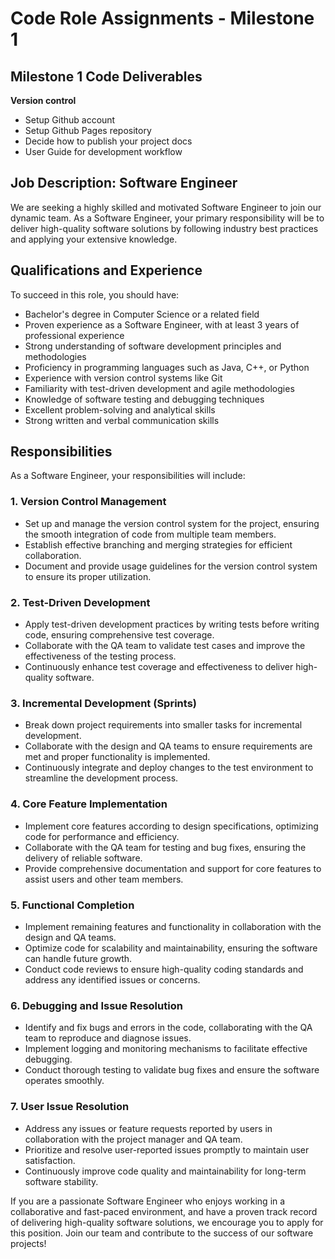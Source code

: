 # Code Role Assignments - Milestone 1

## Milestone 1 Code Deliverables

**Version control**

- Setup Github account
- Setup Github Pages repository
- Decide how to publish your project docs
- User Guide for development workflow


## Job Description: Software Engineer

We are seeking a highly skilled and motivated Software Engineer to join our dynamic team. As a Software Engineer, your primary responsibility will be to deliver high-quality software solutions by following industry best practices and applying your extensive knowledge.


## Qualifications and Experience

To succeed in this role, you should have:

- Bachelor's degree in Computer Science or a related field
- Proven experience as a Software Engineer, with at least 3 years of professional experience
- Strong understanding of software development principles and methodologies
- Proficiency in programming languages such as Java, C++, or Python
- Experience with version control systems like Git
- Familiarity with test-driven development and agile methodologies
- Knowledge of software testing and debugging techniques
- Excellent problem-solving and analytical skills
- Strong written and verbal communication skills


## Responsibilities

As a Software Engineer, your responsibilities will include:

### 1. Version Control Management

- Set up and manage the version control system for the project, ensuring the smooth integration of code from multiple team members.
- Establish effective branching and merging strategies for efficient collaboration.
- Document and provide usage guidelines for the version control system to ensure its proper utilization.

### 2. Test-Driven Development

- Apply test-driven development practices by writing tests before writing code, ensuring comprehensive test coverage.
- Collaborate with the QA team to validate test cases and improve the effectiveness of the testing process.
- Continuously enhance test coverage and effectiveness to deliver high-quality software.

### 3. Incremental Development (Sprints)

- Break down project requirements into smaller tasks for incremental development.
- Collaborate with the design and QA teams to ensure requirements are met and proper functionality is implemented.
- Continuously integrate and deploy changes to the test environment to streamline the development process.

### 4. Core Feature Implementation

- Implement core features according to design specifications, optimizing code for performance and efficiency.
- Collaborate with the QA team for testing and bug fixes, ensuring the delivery of reliable software.
- Provide comprehensive documentation and support for core features to assist users and other team members.

### 5. Functional Completion

- Implement remaining features and functionality in collaboration with the design and QA teams.
- Optimize code for scalability and maintainability, ensuring the software can handle future growth.
- Conduct code reviews to ensure high-quality coding standards and address any identified issues or concerns.

### 6. Debugging and Issue Resolution

- Identify and fix bugs and errors in the code, collaborating with the QA team to reproduce and diagnose issues.
- Implement logging and monitoring mechanisms to facilitate effective debugging.
- Conduct thorough testing to validate bug fixes and ensure the software operates smoothly.

### 7. User Issue Resolution

- Address any issues or feature requests reported by users in collaboration with the project manager and QA team.
- Prioritize and resolve user-reported issues promptly to maintain user satisfaction.
- Continuously improve code quality and maintainability for long-term software stability.

If you are a passionate Software Engineer who enjoys working in a collaborative and fast-paced environment, and have a proven track record of delivering high-quality software solutions, we encourage you to apply for this position. Join our team and contribute to the success of our software projects!